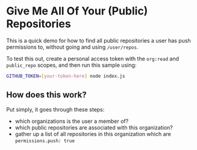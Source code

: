 # Give Me All Of Your (Public) Repositories

This is a quick demo for how to find all public repositories a user has push
permissions to, without going and using `/user/repos`.

To test this out, create a personal access token with the `org:read` and `public_repo` scopes, and then run this sample using:

```sh
GITHUB_TOKEN=[your-token-here] node index.js
```

## How does this work?

Put simply, it goes through these steps:

 - which organizations is the user a member of?
 - which public repositories are associated with this organization?
 - gather up a list of all repositories in this organization which are `permissions.push: true`

